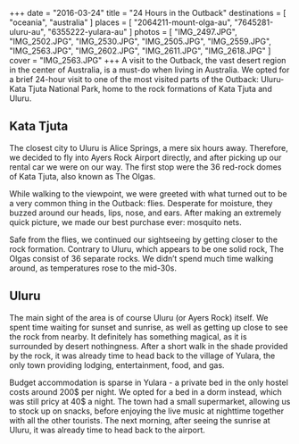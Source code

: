 +++
date    = "2016-03-24"
title   = "24 Hours in the Outback"
destinations = [ "oceania", "australia" ]
places  = [ "2064211-mount-olga-au", "7645281-uluru-au", "6355222-yulara-au" ]
photos  = [
  "IMG_2497.JPG", "IMG_2502.JPG", "IMG_2530.JPG", "IMG_2505.JPG", "IMG_2559.JPG",
  "IMG_2563.JPG", "IMG_2602.JPG", "IMG_2611.JPG", "IMG_2618.JPG"
]
cover = "IMG_2563.JPG"
+++
A visit to the Outback, the vast desert region in the center of Australia, is a must-do when living in Australia. We opted for a brief 24-hour visit to one of the most visited parts of the Outback: Uluru-Kata Tjuta National Park, home to the rock formations of Kata Tjuta and Uluru.
<!--more-->

## Kata Tjuta
The closest city to Uluru is Alice Springs, a mere six hours away. Therefore, we decided to fly into Ayers Rock Airport directly, and after picking up our rental car we were on our way. The first stop were the 36 red-rock domes of Kata Tjuta, also known as The Olgas.

While walking to the viewpoint, we were greeted with what turned out to be a very common thing in the Outback: flies. Desperate for moisture, they buzzed around our heads, lips, nose, and ears. After making an extremely quick picture, we made our best purchase ever: mosquito nets.

Safe from the flies, we continued our sightseeing by getting closer to the rock formation. Contrary to Uluru, which appears to be one solid rock, The Olgas consist of 36 separate rocks. We didn’t spend much time walking around, as temperatures rose to the mid-30s.

## Uluru
The main sight of the area is of course Uluru (or Ayers Rock) itself. We spent time waiting for sunset and sunrise, as well as getting up close to see the rock from nearby. It definitely has something magical, as it is surrounded by desert nothingness. After a short walk in the shade provided by the rock, it was already time to head back to the village of Yulara, the only town providing lodging, entertainment, food, and gas.

Budget accommodation is sparse in Yulara - a private bed in the only hostel costs around 200$ per night. We opted for a bed in a dorm instead, which was still pricy at 40$ a night. The town had a small supermarket, allowing us to stock up on snacks, before enjoying the live music at nighttime together with all the other tourists. The next morning, after seeing the sunrise at Uluru, it was already time to head back to the airport.